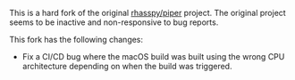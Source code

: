 This is a hard fork of the original [rhasspy/piper](https://github.com/rhasspy/piper) project. The original project seems to be inactive and non-responsive to bug reports.

This fork has the following changes:

- Fix a CI/CD bug where the macOS build was built using the wrong CPU architecture depending on when the build was triggered.
